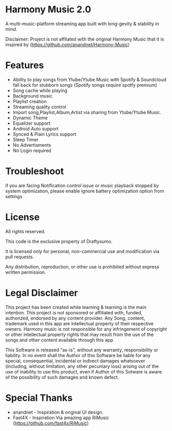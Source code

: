 # Harmony Music 2.0
A multi-music-platform streaming app built with long-gevity &amp; stability in mind.

Disclaimer: Project is not affilated with the original Harmony Music that it is inspired by (https://github.com/anandnet/Harmony-Music)

# Features
- Ability to play songs from Ytube/Ytube Music with Spotify & Soundcloud fall back for stubborn songs (Spotify songs require spotfy premium)
- Song cache while playing
- Background music
- Playlist creation
- Streaming quality control
- Import song,Playlist,Album,Artist via sharing from Ytube/Ytube Music.
- Dynamic Theme
- Equalizer support
- Android Auto support
- Synced & Plain Lyrics support
- Sleep Timer
- No Advertisments
- No Login required

# Troubleshoot
if you are facing Notification control issue or music playback stopped by system optimization, please enable ignore battery optimization option from settings

# License
All rights reserved.

This code is the exclusive property of Draftysumo.

It is licensed only for personal, non-commercial use and modification via pull requests.

Any distribution, reproduction, or other use is prohibited without express written permission.

# Legal Disclaimer 
This project has been created while learning & learning is the main intention.
This project is not sponsored or affiliated with, funded, authorized, endorsed by any content provider.
Any Song, content, trademark used in this app are intellectual property of their respective owners.
Harmony music is not responsible for any infringement of copyright or other intellectual property rights that may result
from the use of the songs and other content available through this app.

This Software is released "as-is", without any warranty, responsibility or liability.
In no event shall the Author of this Software be liable for any special, consequential,
incidental or indirect damages whatsoever (including, without limitation, any 
other pecuniary loss) arising out of the use of inability to use this product, even if
Author of this Sotware is aware of the possibility of such damages and known defect.

# Special Thanks
- anandnet - Inspiration & original UI design.
- Fast4X - Inspiration Via amazing app RiMusic (https://github.com/fast4x/RiMusic)

